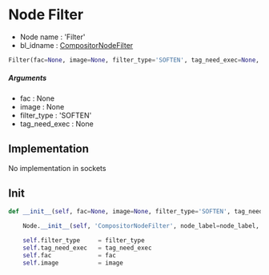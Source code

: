# Node Filter

- Node name : 'Filter'
- bl_idname : [CompositorNodeFilter](https://docs.blender.org/api/current/bpy.types.CompositorNodeFilter.html)


``` python
Filter(fac=None, image=None, filter_type='SOFTEN', tag_need_exec=None, node_label=None, node_color=None, **kwargs)
```
##### Arguments

- fac : None
- image : None
- filter_type : 'SOFTEN'
- tag_need_exec : None

## Implementation

No implementation in sockets

## Init

``` python
def __init__(self, fac=None, image=None, filter_type='SOFTEN', tag_need_exec=None, node_label=None, node_color=None, **kwargs):

    Node.__init__(self, 'CompositorNodeFilter', node_label=node_label, node_color=node_color, **kwargs)

    self.filter_type     = filter_type
    self.tag_need_exec   = tag_need_exec
    self.fac             = fac
    self.image           = image
```
